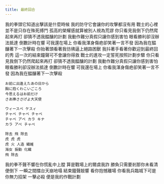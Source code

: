 ```yaml
---
title: 最終回合
---
```


我的拳頭它知道出擊該是什麼時候
我的防守它會讓你的攻擊都沒有用
戰士的心裡並不是只存在殊死搏鬥
孤高的榮耀感就算被別人視為荒謬
你只看見我倒下仍然爬起來再打
卻猜不透我醖釀的計劃
我動作難分真假只讓你感到害怕
眼看勝利卻沒辦法抵達
倒數計時在響
可我還在場上
你看我渾身傷疤卻笑著一言不發
因為我在醖釀著下一次擊殺
你抬著頭看著我彷彿逼上絕路困獸
我抖著手看著你歡迎到最終回的秀
這一次的結束鐘聲可不會讓你得救
戰士的進攻一定誓死按照計劃步驟
你只看見我倒下仍然爬起來再打
卻猜不透我醖釀的計劃
我動作難分真假只讓你感到害怕
眼看勝利卻沒辦法抵達
倒數計時在響
可我還在場上
你看我渾身傷疤卻笑著一言不發
因為我在醖釀著下一次擊殺

```
お前に出逢えたあの日から
胸に抱くわこいごころ
今思えるはお前だけ
さあ捧ささげよ大天使

ウィースぺ ケスィ
チャペ チャペ チャペ
チャペ アぺ カラ キナ
カラ アぺ チャペ

除去 飛 除去
虎 虎 虎
虎 火 人造 繊維
海女 振動 化繊
飛 除去
```

我的拳不聲不響在你慌亂中上膛
算是戰場上的爾虞我詐
勝負只需要剎那你未看清便倒下
一瞬之間擂台天崩地塌
結束鐘聲敲響
看你抱憾離場
你看我兵臨城下可是你無力招架
一擊必殺
便是我的作戰計劃